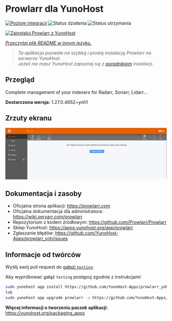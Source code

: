 <!--
To README zostało automatycznie wygenerowane przez <https://github.com/YunoHost/apps/tree/master/tools/readme_generator>
Nie powinno być ono edytowane ręcznie.
-->

# Prowlarr dla YunoHost

[![Poziom integracji](https://apps.yunohost.org/badge/integration/prowlarr)](https://ci-apps.yunohost.org/ci/apps/prowlarr/)
![Status działania](https://apps.yunohost.org/badge/state/prowlarr)
![Status utrzymania](https://apps.yunohost.org/badge/maintained/prowlarr)

[![Zainstaluj Prowlarr z YunoHost](https://install-app.yunohost.org/install-with-yunohost.svg)](https://install-app.yunohost.org/?app=prowlarr)

*[Przeczytaj plik README w innym języku.](./ALL_README.md)*

> *Ta aplikacja pozwala na szybką i prostą instalację Prowlarr na serwerze YunoHost.*  
> *Jeżeli nie masz YunoHost zapoznaj się z [poradnikiem](https://yunohost.org/install) instalacji.*

## Przegląd

Complete management of your indexers for Radarr, Sonarr, Lidarr...

**Dostarczona wersja:** 1.27.0.4852~ynh1

## Zrzuty ekranu

![Zrzut ekranu z Prowlarr](./doc/screenshots/screenshot.jpg)

## Dokumentacja i zasoby

- Oficjalna strona aplikacji: <https://prowlarr.com>
- Oficjalna dokumentacja dla administratora: <https://wiki.servarr.com/prowlarr>
- Repozytorium z kodem źródłowym: <https://github.com/Prowlarr/Prowlarr>
- Sklep YunoHost: <https://apps.yunohost.org/app/prowlarr>
- Zgłaszanie błędów: <https://github.com/YunoHost-Apps/prowlarr_ynh/issues>

## Informacje od twórców

Wyślij swój pull request do [gałęzi `testing`](https://github.com/YunoHost-Apps/prowlarr_ynh/tree/testing).

Aby wypróbować gałąź `testing` postępuj zgodnie z instrukcjami:

```bash
sudo yunohost app install https://github.com/YunoHost-Apps/prowlarr_ynh/tree/testing --debug
lub
sudo yunohost app upgrade prowlarr -u https://github.com/YunoHost-Apps/prowlarr_ynh/tree/testing --debug
```

**Więcej informacji o tworzeniu paczek aplikacji:** <https://yunohost.org/packaging_apps>
